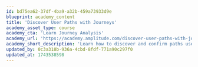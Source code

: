 ```yaml
---
id: bd75ea62-37df-4ba9-a32b-459a73933d9e
blueprint: academy_content
title: 'Discover User Paths with Journeys'
academy_asset_type: course
academy_cta: 'Learn Journey Analysis'
academy_url: 'https://academy.amplitude.com/discover-user-paths-with-journeys'
academy_short_description: 'Learn how to discover and confirm paths users take within your product by using the Journeys chart.'
updated_by: 0c3a318b-936a-4cbd-8fdf-771a90c297f0
updated_at: 1743538598
---
```

